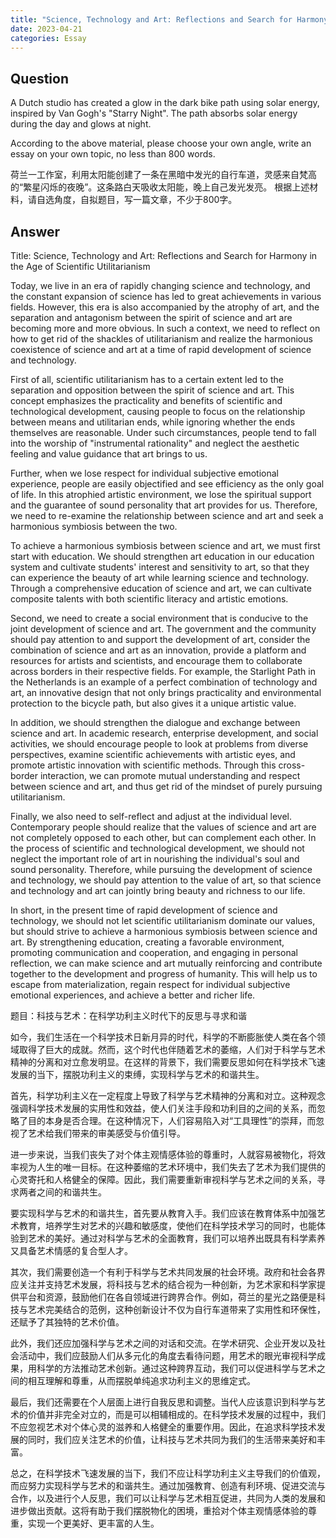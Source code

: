 ```yaml
---
title: "Science, Technology and Art: Reflections and Search for Harmony in the Age of Scientific Utilitarianism"
date: 2023-04-21
categories: Essay
---
```


## Question

A Dutch studio has created a glow in the dark bike path using solar energy, inspired by Van Gogh's "Starry Night". The path absorbs solar energy during the day and glows at night.

According to the above material, please choose your own angle, write an essay on your own topic, no less than 800 words.

荷兰一工作室，利用太阳能创建了一条在黑暗中发光的自行车道，灵感来自梵高的“繁星闪烁的夜晚”。这条路白天吸收太阳能，晚上自己发光发亮。 根据上述材料，请自选角度，自拟题目，写一篇文章，不少于800字。

## Answer

Title: Science, Technology and Art: Reflections and Search for Harmony in the Age of Scientific Utilitarianism

Today, we live in an era of rapidly changing science and technology, and the constant expansion of science has led to great achievements in various fields. However, this era is also accompanied by the atrophy of art, and the separation and antagonism between the spirit of science and art are becoming more and more obvious. In such a context, we need to reflect on how to get rid of the shackles of utilitarianism and realize the harmonious coexistence of science and art at a time of rapid development of science and technology.

First of all, scientific utilitarianism has to a certain extent led to the separation and opposition between the spirit of science and art. This concept emphasizes the practicality and benefits of scientific and technological development, causing people to focus on the relationship between means and utilitarian ends, while ignoring whether the ends themselves are reasonable. Under such circumstances, people tend to fall into the worship of "instrumental rationality" and neglect the aesthetic feeling and value guidance that art brings to us.

Further, when we lose respect for individual subjective emotional experience, people are easily objectified and see efficiency as the only goal of life. In this atrophied artistic environment, we lose the spiritual support and the guarantee of sound personality that art provides for us. Therefore, we need to re-examine the relationship between science and art and seek a harmonious symbiosis between the two.

To achieve a harmonious symbiosis between science and art, we must first start with education. We should strengthen art education in our education system and cultivate students' interest and sensitivity to art, so that they can experience the beauty of art while learning science and technology. Through a comprehensive education of science and art, we can cultivate composite talents with both scientific literacy and artistic emotions.

Second, we need to create a social environment that is conducive to the joint development of science and art. The government and the community should pay attention to and support the development of art, consider the combination of science and art as an innovation, provide a platform and resources for artists and scientists, and encourage them to collaborate across borders in their respective fields. For example, the Starlight Path in the Netherlands is an example of a perfect combination of technology and art, an innovative design that not only brings practicality and environmental protection to the bicycle path, but also gives it a unique artistic value.

In addition, we should strengthen the dialogue and exchange between science and art. In academic research, enterprise development, and social activities, we should encourage people to look at problems from diverse perspectives, examine scientific achievements with artistic eyes, and promote artistic innovation with scientific methods. Through this cross-border interaction, we can promote mutual understanding and respect between science and art, and thus get rid of the mindset of purely pursuing utilitarianism.

Finally, we also need to self-reflect and adjust at the individual level. Contemporary people should realize that the values of science and art are not completely opposed to each other, but can complement each other. In the process of scientific and technological development, we should not neglect the important role of art in nourishing the individual's soul and sound personality. Therefore, while pursuing the development of science and technology, we should pay attention to the value of art, so that science and technology and art can jointly bring beauty and richness to our life.

In short, in the present time of rapid development of science and technology, we should not let scientific utilitarianism dominate our values, but should strive to achieve a harmonious symbiosis between science and art. By strengthening education, creating a favorable environment, promoting communication and cooperation, and engaging in personal reflection, we can make science and art mutually reinforcing and contribute together to the development and progress of humanity. This will help us to escape from materialization, regain respect for individual subjective emotional experiences, and achieve a better and richer life.

题目：科技与艺术：在科学功利主义时代下的反思与寻求和谐

如今，我们生活在一个科学技术日新月异的时代，科学的不断膨胀使人类在各个领域取得了巨大的成就。然而，这个时代也伴随着艺术的萎缩，人们对于科学与艺术精神的分离和对立愈发明显。在这样的背景下，我们需要反思如何在科学技术飞速发展的当下，摆脱功利主义的束缚，实现科学与艺术的和谐共生。

首先，科学功利主义在一定程度上导致了科学与艺术精神的分离和对立。这种观念强调科学技术发展的实用性和效益，使人们关注手段和功利目的之间的关系，而忽略了目的本身是否合理。在这种情况下，人们容易陷入对“工具理性”的崇拜，而忽视了艺术给我们带来的审美感受与价值引导。

进一步来说，当我们丧失了对个体主观情感体验的尊重时，人就容易被物化，将效率视为人生的唯一目标。在这种萎缩的艺术环境中，我们失去了艺术为我们提供的心灵寄托和人格健全的保障。因此，我们需要重新审视科学与艺术之间的关系，寻求两者之间的和谐共生。

要实现科学与艺术的和谐共生，首先要从教育入手。我们应该在教育体系中加强艺术教育，培养学生对艺术的兴趣和敏感度，使他们在科学技术学习的同时，也能体验到艺术的美好。通过对科学与艺术的全面教育，我们可以培养出既具有科学素养又具备艺术情感的复合型人才。

其次，我们需要创造一个有利于科学与艺术共同发展的社会环境。政府和社会各界应关注并支持艺术发展，将科技与艺术的结合视为一种创新，为艺术家和科学家提供平台和资源，鼓励他们在各自领域进行跨界合作。例如，荷兰的星光之路便是科技与艺术完美结合的范例，这种创新设计不仅为自行车道带来了实用性和环保性，还赋予了其独特的艺术价值。

此外，我们还应加强科学与艺术之间的对话和交流。在学术研究、企业开发以及社会活动中，我们应鼓励人们从多元化的角度去看待问题，用艺术的眼光审视科学成果，用科学的方法推动艺术创新。通过这种跨界互动，我们可以促进科学与艺术之间的相互理解和尊重，从而摆脱单纯追求功利主义的思维定式。

最后，我们还需要在个人层面上进行自我反思和调整。当代人应该意识到科学与艺术的价值并非完全对立的，而是可以相辅相成的。在科学技术发展的过程中，我们不应忽视艺术对个体心灵的滋养和人格健全的重要作用。因此，在追求科学技术发展的同时，我们应关注艺术的价值，让科技与艺术共同为我们的生活带来美好和丰富。

总之，在科学技术飞速发展的当下，我们不应让科学功利主义主导我们的价值观，而应努力实现科学与艺术的和谐共生。通过加强教育、创造有利环境、促进交流与合作，以及进行个人反思，我们可以让科学与艺术相互促进，共同为人类的发展和进步做出贡献。这将有助于我们摆脱物化的困境，重拾对个体主观情感体验的尊重，实现一个更美好、更丰富的人生。